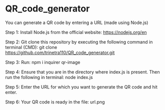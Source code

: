# QR_code_generator
You can generate a QR code by entering a URL (made using Node.js)

Step 1: Install Node.js from the official website: https://nodejs.org/en

Step 2: Git clone this repository by executing the following command in terminal (CMD): git clone https://github.com/trinetra110/QR_code_generator.git

Step 3: Run: npm i inquirer qr-image

Step 4: Ensure that you are in the directory where index.js is present. Then run the following in terminal: node index.js

Step 5: Enter the URL for which you want to generate the QR code and hit enter.

Step 6: Your QR code is ready in the file: url.png
